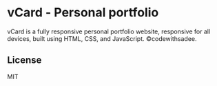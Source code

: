 # vCard - Personal portfolio

vCard is a fully responsive personal portfolio website, responsive for all devices, built using HTML, CSS, and JavaScript. ©codewithsadee.


## License

MIT

